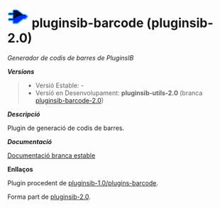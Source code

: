 # ![Logo](https://github.com/GovernIB/maven/raw/binaris/pluginsib/projectinfo_Attachments/icon.jpg) pluginsib-barcode  (pluginsib-2.0)
*Generador de codis de barres de PluginsIB*

***Versions***
> - Versió Estable: -
> - Versió en Desenvolupament: __pluginsib-utils-2.0__ (branca [pluginsib-barcode-2.0](../../tree/pluginsib-barcode-2.0))

***Descripció***

Plugin de generació de codis de barres.

***Documentació***

[Documentació branca estable](../../tree/pluginsib-barcode-2.0/README.md#documentaci%C3%B3)

**Enllaços**

Plugin procedent de [pluginsib-1.0/plugins-barcode](https://github.com/GovernIB/pluginsib/tree/pluginsib-1.0/plugins-barcode).  

Forma part de [pluginsib-2.0](https://github.com/GovernIB/pluginsib/tree/pluginsib-2.0).


